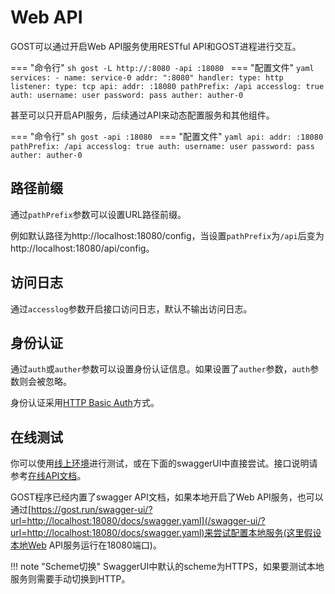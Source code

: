 # Web API

GOST可以通过开启Web API服务使用RESTful API和GOST进程进行交互。

=== "命令行"
    ```sh
	gost -L http://:8080 -api :18080
	```
=== "配置文件"
    ```yaml
	services:
	- name: service-0
	  addr: ":8080"
	  handler:
		type: http
	  listener:
		type: tcp
	api:
	  addr: :18080
	  pathPrefix: /api
	  accesslog: true
	  auth:
	    username: user
		password: pass
	  auther: auther-0
	```

甚至可以只开启API服务，后续通过API来动态配置服务和其他组件。

=== "命令行"
    ```sh
	gost -api :18080
	```
=== "配置文件"
    ```yaml
	api:
	  addr: :18080
	  pathPrefix: /api
	  accesslog: true
	  auth:
	    username: user
		password: pass
	  auther: auther-0
	```
## 路径前缀

通过`pathPrefix`参数可以设置URL路径前缀。

例如默认路径为http://localhost:18080/config，当设置`pathPrefix`为`/api`后变为http://localhost:18080/api/config。

## 访问日志

通过`accesslog`参数开启接口访问日志，默认不输出访问日志。

## 身份认证

通过`auth`或`auther`参数可以设置身份认证信息。如果设置了`auther`参数，`auth`参数则会被忽略。

身份认证采用[HTTP Basic Auth](https://en.wikipedia.org/wiki/Basic_access_authentication)方式。

## 在线测试

你可以使用[线上环境](https://gost.run/play/webapi/config)进行测试，或在下面的swaggerUI中直接尝试。接口说明请参考[在线API文档](/swagger-ui/)。

GOST程序已经内置了swagger API文档，如果本地开启了Web API服务，也可以通过[https://gost.run/swagger-ui/?url=http://localhost:18080/docs/swagger.yaml](/swagger-ui/?url=http://localhost:18080/docs/swagger.yaml)来尝试配置本地服务(这里假设本地Web API服务运行在18080端口)。

!!! note "Scheme切换"
    SwaggerUI中默认的scheme为HTTPS，如果要测试本地服务则需要手动切换到HTTP。
